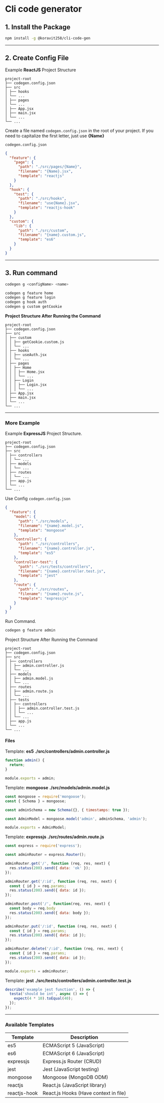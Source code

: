 # Cli code generator

## 1. Install the Package

```bash
npm install -g @koravit258/cli-code-gen
```

---

## 2. Create Config File

Example **ReactJS** Project Structure

```
project-root
├── codegen.config.json
├── src
│ ├── hooks
│ └── ...
│ ├── pages
│ └── ...
│ ├── App.jsx
│ ├── main.jsx
│ └── ...
└── ...
```

Create a file named `codegen.config.json` in the root of your project.
If you need to capitalize the first letter, just use **{Name}**

`codegen.config.json`

```json
{
  "feature": {
    "page": {
      "path": "./src/pages/{Name}",
      "filename": "{Name}.jsx",
      "template": "reactjs"
    }
  },
  "hook": {
    "test": {
      "path": "./src/hooks",
      "filename": "use{Name}.jsx",
      "template": "reactjs-hook"
    }
  },
  "custom": {
    "lib": {
      "path": "./src/custom",
      "filename": "{name}.custom.js",
      "template": "es6"
    }
  }
}
```

---

## 3. Run command

```bash
codegen g <configName> <name>
```

```bash
codegen g feature home
codegen g feature login
codegen g hook auth
codegen g custom getCookie
```

**Project Structure After Running the Command**

```
project-root
├── codegen.config.json
├── src
│ ├── custom
│ │ ├── getCookie.custom.js
│ │ └── ...
│ ├── hooks
│ │ ├── useAuth.jsx
│ │ └── ...
│ ├── pages
│ │ ├── Home
│ │ │ ├── Home.jsx
│ │ │ └── ...
│ │ ├── Login
│ │ │ ├── Login.jsx
│ │ │ └── ...
│ ├── App.jsx
│ ├── main.jsx
│ └── ...
└── ...
```

---

### More Example

Example **ExpressJS** Project Structure.

```
project-root
├── codegen.config.json
├── src
│ ├── controllers
│ │ └── ...
│ ├── models
│ │ └── ...
│ ├── routes
│ │ └── ...
│ ├── app.js
│ └── ...
└── ...
```

Use Config `codegen.config.json`

```json
{
  "feature": {
    "model": {
      "path": "./src/models",
      "filename": "{name}.model.js",
      "template": "mongoose"
    },
    "controller": {
      "path": "./src/controllers",
      "filename": "{name}.controller.js",
      "template": "es5"
    },
    "controller-test": {
      "path": "./src/tests/controllers",
      "filename": "{name}.controller.test.js",
      "template": "jest"
    },
    "route": {
      "path": "./src/routes",
      "filename": "{name}.route.js",
      "template": "expressjs"
    }
  }
}
```

Run Command.

```bash
codegen g feature admin
```

Project Structure After Running the Command

```
project-root
├── codegen.config.json
├── src
│ ├── controllers
│ │ ├── admin.controller.js
│ │ └── ...
│ ├── models
│ │ ├── admin.model.js
│ │ └── ...
│ ├── routes
│ │ ├── admin.route.js
│ │ └── ...
│ ├── tests
│ │ ├── controllers
│ │ │ ├── admin.controller.test.js
│ │ │ └── ...
│ │ └── ...
│ ├── app.js
│ └── ...
└── ...
```

#### Files

Template: **es5**
**./src/controllers/admin.controller.js**
```js
function admin() {
  return;
}

module.exports = admin;
```

Template: **mongoose**
**./src/models/admin.model.js**
```js
const mongoose = require('mongoose');
const { Schema } = mongoose;

const adminSchema = new Schema({}, { timestamps: true });

const AdminModel = mongoose.model('admin', adminSchema, 'admin');

module.exports = AdminModel;
```

Template: **expressjs**
**./src/routes/admin.route.js**
```js
const express = require('express');

const adminRouter = express.Router();

adminRouter.get('/', function (req, res, next) {
  res.status(200).send({ data: 'ok' });
});

adminRouter.get('/:id', function (req, res, next) {
  const { id } = req.params;
  res.status(200).send({ data: id });
});

adminRouter.post('/', function(req, res, next) {
  const body = req.body
  res.status(200).send({ data: body });
});

adminRouter.put('/:id', function (req, res, next) {
  const { id } = req.params;
  res.status(200).send({ data: id });
});

adminRouter.delete('/:id', function (req, res, next) {
  const { id } = req.params;
  res.status(200).send({ data: id });
});

module.exports = adminRouter;
```

Template: **jest**
**./src/tests/controllers/admin.controller.test.js**

```js
describe('example jest function', () => {
  testa('should be int', async () => {
    expect(4 * 10).toEqual(40);
  });
});
```

---

### Available Templates

| Template     | Description                           |
| ------------ | ------------------------------------- |
| es5          | ECMAScript 5 (JavaScript)             |
| es6          | ECMAScript 6 (JavaScript)             |
| expressjs    | Express.js Router (CRUD)              |
| jest         | Jest (JavaScript testing)             |
| mongoose     | Mongoose (MongoDB ODM)                |
| reactjs      | React.js (JavaScript library)         |
| reactjs-hook | React.js Hooks (Have context in file) |
